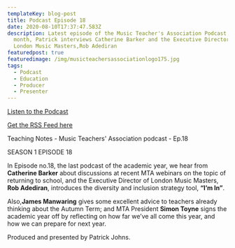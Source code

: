 ```yaml
---
templateKey: blog-post
title: Podcast Episode 18
date: 2020-08-10T17:37:47.583Z
description: Latest episode of the Music Teacher's Association Podcast. This
  month, Patrick interviews Catherine Barker and the Executive Director of
  London Music Masters,Rob Adediran
featuredpost: true
featuredimage: /img/musicteachersassociationlogo175.jpg
tags:
  - Podcast
  - Education
  - Producer
  - Presenter
---
```

[Listen to the Podcast](http://www.musicteachers.org/podcast/)

[Get the RSS Feed here](https://feeds.buzzsprout.com/845746.rss)

Teaching Notes - Music Teachers' Association podcast - Ep.18

SEASON 1 EPISODE 18

In Episode no.18, the last podcast of the academic year, we hear from **Catherine Barker** about discussions at recent MTA webinars on the topic of returning to school, and the Executive Director of London Music Masters, **Rob Adediran**, introduces the diversity and inclusion strategy tool, **“I’m In”**.

Also,**James Manwaring** gives some excellent advice to teachers already thinking about the Autumn Term; and MTA President **Simon Toyne** signs the academic year off by reflecting on how far we’ve all come this year, and how we can prepare for next year.

Produced and presented by Patrick Johns.